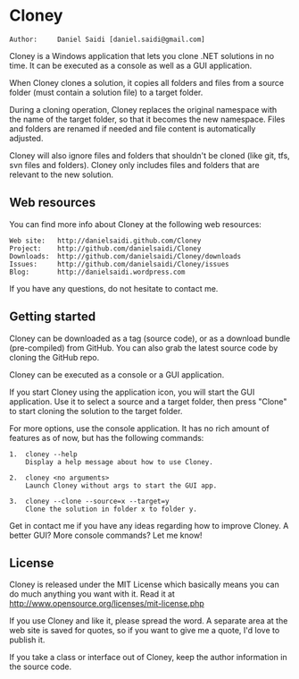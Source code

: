 Cloney
======

	Author:		Daniel Saidi [daniel.saidi@gmail.com]

Cloney is a Windows application that lets you clone .NET
solutions in no time. It can be executed as a console as
well as a GUI application.

When Cloney clones a solution, it copies all folders and
files from a source folder (must contain a solution file)
to a target folder.

During a cloning operation, Cloney replaces the original
namespace with the name of the target folder, so that it
becomes the new namespace. Files and folders are renamed
if needed and file content is automatically adjusted.

Cloney will also ignore files and folders that shouldn't
be cloned (like git, tfs, svn files and folders). Cloney
only includes files and folders that are relevant to the
new solution.


Web resources
-------------

You can find more info about Cloney at the following web
resources:

	Web site:	http://danielsaidi.github.com/Cloney
	Project:	http://github.com/danielsaidi/Cloney
	Downloads:	http://github.com/danielsaidi/Cloney/downloads
	Issues:		http://github.com/danielsaidi/Cloney/issues
	Blog:		http://danielsaidi.wordpress.com
	
If you have any questions, do not hesitate to contact me.


Getting started
---------------

Cloney can be downloaded as a tag (source code), or as a
download bundle (pre-compiled) from GitHub. You can also
grab the latest source code by cloning the GitHub repo.

Cloney can be executed as a console or a GUI application.

If you start Cloney using the application icon, you will
start the GUI application. Use it to select a source and
a target folder, then press "Clone" to start cloning the
solution to the target folder.

For more options, use the console application. It has no
rich amount of features as of now, but has the following
commands:

	1.	cloney --help	
		Display a help message about how to use Cloney.
		
	2.	cloney <no arguments>
		Launch Cloney without args to start the GUI app.
		
	3.	cloney --clone --source=x --target=y
		Clone the solution in folder x to folder y.

Get in contact me if you have any ideas regarding how to
improve Cloney. A better GUI? More console commands? Let
me know!


License
-------

Cloney is released under the MIT License which basically
means you can do much anything you want with it. Read it
at http://www.opensource.org/licenses/mit-license.php

If you use Cloney and like it, please spread the word. A
separate area at the web site is saved for quotes, so if
you want to give me a quote, I'd love to publish it.

If you take a class or interface out of Cloney, keep the
author information in the source code.


